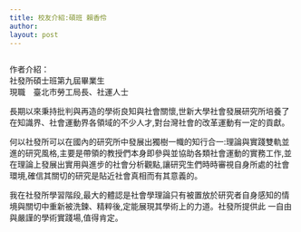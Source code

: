 ```yaml
---
title: 校友介紹:碩班 賴香伶
author: 
layout: post
---
```


<span class="image right"><img src="{{ 'assets/images/alumni/lai01.jpg' | relative_url }}" alt="" /></span>

作者介紹：  
社發所碩士班第九屆畢業生  
現職　臺北市勞工局長、社運人士  

長期以來秉持批判與再造的學術良知與社會關懷,世新大學社會發展研究所培養了在知識界、社會運動界各領域的不少人才,對台灣社會的改革運動有一定的貢獻。

何以社發所可以在國內的研究所中發展出獨樹一幟的知行合一:理論與實踐雙軌並進的研究風格,主要是帶領的教授們本身即參與並協助各類社會運動的實務工作,並在理論上發展出實用與進步的社會分析觀點,讓研究生們時時審視自身所處的社會環境,確信其關切的研究是貼近社會真相而有其意義的。

我在社發所學習階段,最大的體認是社會學理論只有被置放於研究者自身感知的情境與關切中重新被洗鍊、精粹後,定能展現其學術上的力道。社發所提供此 一自由與嚴謹的學術實踐場,值得肯定。